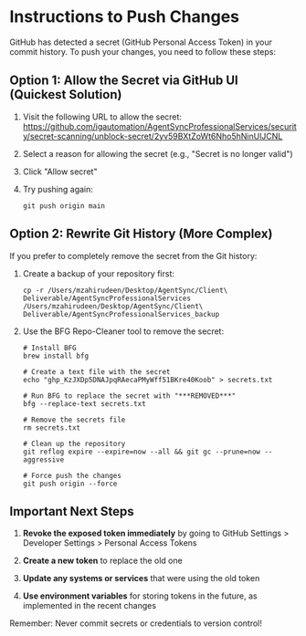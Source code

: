 # Instructions to Push Changes

GitHub has detected a secret (GitHub Personal Access Token) in your commit history. To push your changes, you need to follow these steps:

## Option 1: Allow the Secret via GitHub UI (Quickest Solution)

1. Visit the following URL to allow the secret:
   https://github.com/igautomation/AgentSyncProfessionalServices/security/secret-scanning/unblock-secret/2yv59BXtZoWt6Nho5hNinUlJCNL

2. Select a reason for allowing the secret (e.g., "Secret is no longer valid")

3. Click "Allow secret"

4. Try pushing again:
   ```
   git push origin main
   ```

## Option 2: Rewrite Git History (More Complex)

If you prefer to completely remove the secret from the Git history:

1. Create a backup of your repository first:
   ```
   cp -r /Users/mzahirudeen/Desktop/AgentSync/Client\ Deliverable/AgentSyncProfessionalServices /Users/mzahirudeen/Desktop/AgentSync/Client\ Deliverable/AgentSyncProfessionalServices_backup
   ```

2. Use the BFG Repo-Cleaner tool to remove the secret:
   ```
   # Install BFG
   brew install bfg

   # Create a text file with the secret
   echo "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" > secrets.txt

   # Run BFG to replace the secret with "***REMOVED***"
   bfg --replace-text secrets.txt

   # Remove the secrets file
   rm secrets.txt

   # Clean up the repository
   git reflog expire --expire=now --all && git gc --prune=now --aggressive

   # Force push the changes
   git push origin --force
   ```

## Important Next Steps

1. **Revoke the exposed token immediately** by going to GitHub Settings > Developer Settings > Personal Access Tokens

2. **Create a new token** to replace the old one

3. **Update any systems or services** that were using the old token

4. **Use environment variables** for storing tokens in the future, as implemented in the recent changes

Remember: Never commit secrets or credentials to version control!